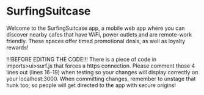 # SurfingSuitcase
Welcome to the SurfingSuitcase app, a mobile web app where you can discover nearby cafes that have WiFi, power outlets and are remote-work friendly.
These spaces offer timed promotional deals, as well as loyalty rewards!

!!!BEFORE EDITING THE CODE!!!
There is a piece of code in imports>ui>surf.js that forces a https connection. Please comment those 4 lines out (lines 16-19) when testing
so your changes will display correctly on your localhost:3000. When committing changes, remember to unstage that hunk too, so people will get directed
to the app with secure origins!

